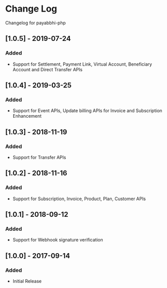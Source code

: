 # Change Log

Changelog for payabbhi-php

## [1.0.5] - 2019-07-24
### Added
- Support for Settlement, Payment Link, Virtual Account, Beneficiary Account and Direct Transfer APIs

## [1.0.4] - 2019-03-25
### Added
- Support for Event APIs, Update billing APIs for Invoice and Subscription Enhancement

## [1.0.3] - 2018-11-19
### Added
- Support for Transfer APIs

## [1.0.2] - 2018-11-16
### Added
- Support for Subscription, Invoice, Product, Plan, Customer APIs

## [1.0.1] - 2018-09-12
### Added
- Support for Webhook signature verification

## [1.0.0] - 2017-09-14
### Added
- Initial Release
